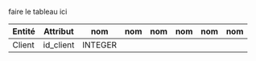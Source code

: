 faire le tableau ici

| Entité      |Attribut      |nom              |nom           |nom           |nom          |nom          |nom
|-------------|-----------------|-----------------|--------------|--------------|-------------|-------------|-----
|Client       | id_client | INTEGER
